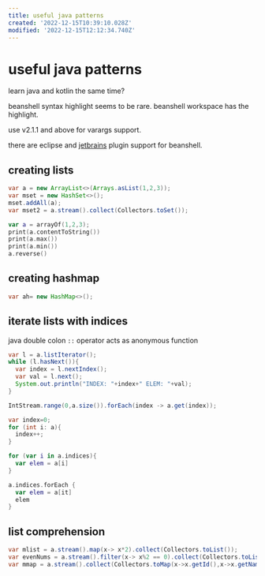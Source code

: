 ```yaml
---
title: useful java patterns
created: '2022-12-15T10:39:10.028Z'
modified: '2022-12-15T12:12:34.740Z'
---
```


# useful java patterns

learn java and kotlin the same time?

beanshell syntax highlight seems to be rare. beanshell workspace has the highlight.

use v2.1.1 and above for varargs support.

there are eclipse and [jetbrains](https://github.com/perNyfelt/beanshell-intellij-plugin) plugin support for beanshell.

## creating lists

```java
var a = new ArrayList<>(Arrays.asList(1,2,3));
var mset = new HashSet<>();
mset.addAll(a);
var mset2 = a.stream().collect(Collectors.toSet());

```

```kotlin
var a = arrayOf(1,2,3);
print(a.contentToString())
print(a.max())
print(a.min())
a.reverse()
```

## creating hashmap

```java
var ah= new HashMap<>();

```

## iterate lists with indices

java double colon `::` operator acts as anonymous function

```java
var l = a.listIterator();
while (l.hasNext()){
  var index = l.nextIndex();
  var val = l.next();
  System.out.println("INDEX: "+index+" ELEM: "+val);
}

IntStream.range(0,a.size()).forEach(index -> a.get(index));

var index=0;
for (int i: a){
  index++;
}
```
```kotlin
for (var i in a.indices){
  var elem = a[i]
}

a.indices.forEach {
  var elem = a[it]
  elem
}
```

## list comprehension
```java
var mlist = a.stream().map(x-> x*2).collect(Collectors.toList());
var evenNums = a.stream().filter(x-> x%2 == 0).collect(Collectors.toList());
var mmap = a.stream().collect(Collectors.toMap(x->x.getId(),x->x.getName()));
```


